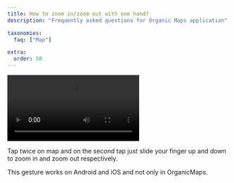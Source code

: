 ```yaml
---
title: How to zoom in/zoom out with one hand?
description: "Frequently asked questions for Organic Maps application"

taxonomies:
  faq: ["Map"]

extra:
  order: 50
---
```


<video width="300px" controls="enabled">
  <source src="/faq/map-05-one-hand-zoom/one-finger-zoom-Mauritius.mp4" type="video/mp4"/>
  (Your browser does not support the video tag.)
</video>

Tap twice on map and on the second tap just slide your finger up and down to zoom in and zoom out respectively.

This gesture works on Android and iOS and not only in OrganicMaps.
